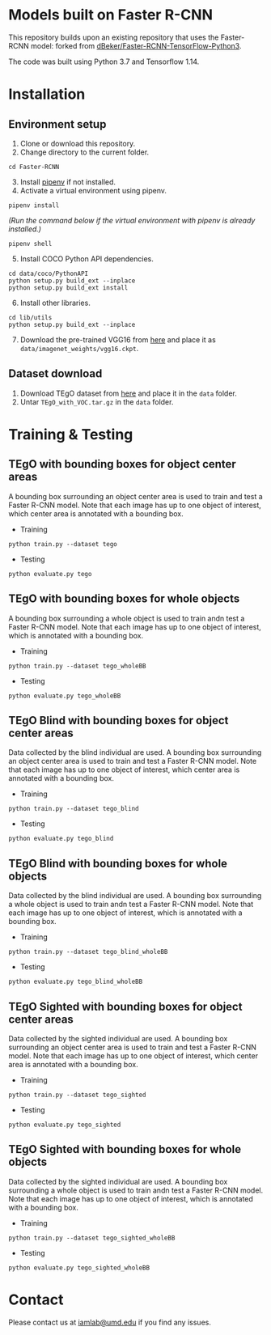 # Models built on Faster R-CNN
This repository builds upon an existing repository that uses the Faster-RCNN model: forked from [dBeker/Faster-RCNN-TensorFlow-Python3](https://github.com/vincent317/Faster-RCNN-TensorFlow-Python3).

The code was built using Python 3.7 and Tensorflow 1.14.


# Installation
## Environment setup
1. Clone or download this repository.
2. Change directory to the current folder.
  ```
  cd Faster-RCNN
  ```
3. Install [pipenv](https://pipenv.pypa.io/en/latest/install/) if not installed.
4. Activate a virtual environment using pipenv.
  ```
  pipenv install
  ```
  *(Run the command below if the virtual environment with pipenv is already installed.)*
  ```
  pipenv shell
  ```
5. Install COCO Python API dependencies.
  ```
  cd data/coco/PythonAPI  
  python setup.py build_ext --inplace
  python setup.py build_ext install 
  ```
6. Install other libraries.
  ```
  cd lib/utils
  python setup.py build_ext --inplace
  ```
7. Download the pre-trained VGG16 from [here](http://download.tensorflow.org/models/vgg_16_2016_08_28.tar.gz) and place it as `data/imagenet_weights/vgg16.ckpt`.


## Dataset download
1. Download TEgO dataset from [here](https://drive.google.com/file/d/1iY4KCEDJFQkc-X9UknzWK9WELUisfutl/view?usp=sharing) and place it in the `data` folder.
2. Untar `TEgO_with_VOC.tar.gz` in the `data` folder.


# Training & Testing
## TEgO with bounding boxes for object center areas
A bounding box surrounding an object center area is used to train and test a Faster R-CNN model. Note that each image has up to one object of interest, which center area is annotated with a bounding box.

* Training
```
python train.py --dataset tego
```

* Testing
```
python evaluate.py tego
```

## TEgO with bounding boxes for whole objects
A bounding box surrounding a whole object is used to train andn test a Faster R-CNN model. Note that each image has up to one object of interest, which is annotated with a bounding box.
* Training
```
python train.py --dataset tego_wholeBB
```

* Testing
```
python evaluate.py tego_wholeBB
```

## TEgO Blind with bounding boxes for object center areas
Data collected by the blind individual are used. A bounding box surrounding an object center area is used to train and test a Faster R-CNN model. Note that each image has up to one object of interest, which center area is annotated with a bounding box.

* Training
```
python train.py --dataset tego_blind
```

* Testing
```
python evaluate.py tego_blind
```

## TEgO Blind with bounding boxes for whole objects
Data collected by the blind individual are used. A bounding box surrounding a whole object is used to train andn test a Faster R-CNN model. Note that each image has up to one object of interest, which is annotated with a bounding box.

* Training
```
python train.py --dataset tego_blind_wholeBB
```

* Testing
```
python evaluate.py tego_blind_wholeBB
```

## TEgO Sighted with bounding boxes for object center areas
Data collected by the sighted individual are used. A bounding box surrounding an object center area is used to train and test a Faster R-CNN model. Note that each image has up to one object of interest, which center area is annotated with a bounding box.

* Training
```
python train.py --dataset tego_sighted
```

* Testing
```
python evaluate.py tego_sighted
```

## TEgO Sighted with bounding boxes for whole objects
Data collected by the sighted individual are used. A bounding box surrounding a whole object is used to train andn test a Faster R-CNN model. Note that each image has up to one object of interest, which is annotated with a bounding box.

* Training
```
python train.py --dataset tego_sighted_wholeBB
```

* Testing
```
python evaluate.py tego_sighted_wholeBB
```

# Contact
Please contact us at iamlab@umd.edu if you find any issues.